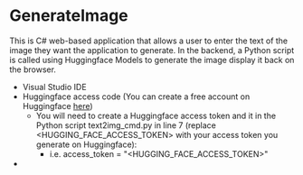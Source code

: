 # GenerateImage
This is C# web-based application that allows a user to enter the text of the image they want the application to generate.  In the backend, a Python script is called using Huggingface Models to generate the image display it back on the browser.
- Visual Studio IDE
- Huggingface access code (You can create a free account on Huggingface <a href="https://huggingface.co/">here</a>)
  - You will need to create a Huggingface access token and it in the Python script text2img_cmd.py in line 7 (replace <HUGGING_FACE_ACCESS_TOKEN> with your access token you generate on Huggingface):
    - i.e. access_token = "<HUGGING_FACE_ACCESS_TOKEN>"
- 
